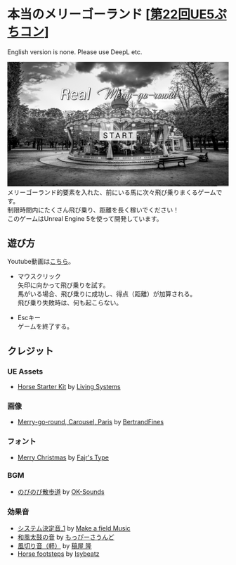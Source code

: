 # 本当のメリーゴーランド [[第22回UE5ぷちコン](https://historia.co.jp/ue5petitcon22)]

English version is none. Please use DeepL etc.  

![image1](./image1.png)  
メリーゴーランド的要素を入れた、前にいる馬に次々飛び乗りまくるゲームです。  
制限時間内にたくさん飛び乗り、距離を長く稼いでください！  
このゲームはUnreal Engine 5を使って開発しています。  

## 遊び方

Youtube動画は[こちら](https://youtu.be/gkIiaPFpMzc)。  

- マウスクリック  
  矢印に向かって飛び乗りを試す。  
  馬がいる場合、飛び乗りに成功し、得点（距離）が加算される。  
  飛び乗り失敗時は、何も起こらない。  

- Escキー  
  ゲームを終了する。  

## クレジット

### UE Assets
- [Horse Starter Kit](https://www.unrealengine.com/marketplace/en-US/product/horse-starter-kit) by
  [Living Systems](https://www.unrealengine.com/marketplace/en-US/profile/Living+Systems)

### 画像
- [Merry-go-round, Carousel, Paris](https://pixabay.com/photos/merry-go-round-carousel-paris-4965906/) by
  [BertrandFines](https://pixabay.com/users/bertrandfines-12985614/)

### フォント
- [Merry Christmas](https://www.dafont.com/merry-christmas-3.font) by
  [Fajr's Type](https://www.dafont.com/profile.php?user=1084072)

### BGM
- [のびのび散歩道](https://dova-s.jp/bgm/play3897.html) by
  [OK-Sounds](https://dova-s.jp/_contents/author/profile145.html)

### 効果音
- [システム決定音_1](https://dova-s.jp/se/play478.html) by
  [Make a field Music](https://dova-s.jp/_contents/author/profile164.html)
- [和風太鼓の音](https://dova-s.jp/se/play088.html) by
  [もっぴーさうんど](https://dova-s.jp/_contents/author/profile060.html)
- [風切り音（軽）](https://dova-s.jp/se/play1422.html) by
  [稿屋 隆](https://dova-s.jp/_contents/author/profile000.html)
- [Horse footsteps](https://pixabay.com/sound-effects/horse-footsteps-189992/) by
  [Isybeatz](https://pixabay.com/users/isybeatz-34983879/)
